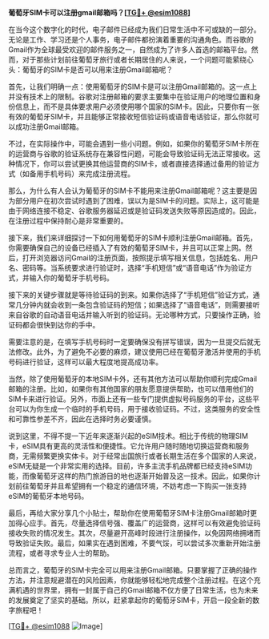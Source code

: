 **葡萄牙SIM卡可以注册gmail邮箱吗？[[TG💪+ @esim1088](https://t.me/s/esim1088)]**

在当今这个数字化的时代，电子邮件已经成为我们日常生活中不可或缺的一部分。无论是工作、学习还是个人事务，电子邮件都扮演着重要的沟通角色。而谷歌的Gmail作为全球最受欢迎的邮件服务之一，自然成为了许多人首选的邮箱平台。然而，对于那些计划前往葡萄牙旅行或者长期居住的人来说，一个问题可能萦绕心头：葡萄牙的SIM卡是否可以用来注册Gmail邮箱呢？

首先，让我们明确一点：使用葡萄牙的SIM卡是可以注册Gmail邮箱的。这一点上并没有技术上的限制。谷歌对注册邮箱的要求主要集中在验证用户的地理位置和身份信息上，而不是具体要求用户必须使用哪个国家的SIM卡。因此，只要你有一张有效的葡萄牙SIM卡，并且能够正常接收短信验证码或语音电话验证，那么你就可以成功注册Gmail邮箱。

不过，在实际操作中，可能会遇到一些小问题。例如，如果你的葡萄牙SIM卡所在的运营商与谷歌的验证系统存在兼容性问题，可能会导致验证码无法正常接收。这种情况下，你可以尝试更换其他运营商的SIM卡，或者直接选择通过备用的验证方式（如备用手机号码）来完成注册流程。

那么，为什么有人会认为葡萄牙的SIM卡不能用来注册Gmail邮箱呢？这主要是因为部分用户在初次尝试时遇到了困难，误以为是SIM卡的问题。实际上，这可能是由于网络连接不稳定、谷歌服务器延迟或是验证码发送失败等原因造成的。因此，在注册过程中保持耐心是非常重要的。

接下来，我们来详细探讨一下如何用葡萄牙的SIM卡顺利注册Gmail邮箱。首先，你需要确保自己的设备已经插入了有效的葡萄牙SIM卡，并且可以正常上网。然后，打开浏览器访问Gmail的注册页面，按照提示填写相关信息，包括姓名、用户名、密码等。当系统要求进行验证时，选择“手机短信”或“语音电话”作为验证方式，并输入你的葡萄牙手机号码。

接下来的关键步骤就是等待验证码的到来。如果你选择了“手机短信”验证方式，通常几分钟内就会收到一条包含验证码的短信；如果选择了“语音电话”，则需要接听来自谷歌的自动语音电话并输入听到的验证码。无论哪种方式，只要操作正确，验证码都会很快到达你的手中。

需要注意的是，在填写手机号码时一定要确保没有拼写错误，因为一旦提交后就无法修改。此外，为了避免不必要的麻烦，建议使用已经在葡萄牙激活并使用的手机号码进行验证，这样可以最大程度地提高成功率。

当然，除了使用葡萄牙的本地SIM卡外，还有其他方法可以帮助你顺利完成Gmail邮箱的注册。比如，如果你有其他国家的朋友愿意提供帮助，也可以借用他们的SIM卡来进行验证。另外，市面上还有一些专门提供虚拟号码服务的平台，这些平台可以为你生成一个临时的手机号码，用于接收验证码。不过，这类服务的安全性和可靠性参差不齐，因此在选择时务必要谨慎。

说到这里，不得不提一下近年来逐渐兴起的eSIM技术。相比于传统的物理SIM卡，eSIM具有更高的灵活性和便捷性。它允许用户随时随地切换运营商和服务商，无需频繁更换实体卡。对于经常出国旅行或者长期生活在多个国家的人来说，eSIM无疑是一个非常实用的选择。目前，许多主流手机品牌都已经支持eSIM功能，而像葡萄牙这样的热门旅游目的地也逐渐开始普及这一技术。因此，如果你计划前往葡萄牙并且希望拥有一个稳定的通信环境，不妨考虑一下购买一张支持eSIM的葡萄牙本地号码。

最后，再给大家分享几个小贴士，帮助你在使用葡萄牙SIM卡注册Gmail邮箱时更加得心应手。首先，尽量选择信号强、覆盖广的运营商，这样可以有效避免验证码接收失败的情况发生。其次，尽量避开高峰时段进行注册操作，以免因网络拥堵而导致验证失败。最后，如果实在遇到困难，不要气馁，可以尝试多次重新开始注册流程，或者寻求专业人士的帮助。

总而言之，葡萄牙的SIM卡完全可以用来注册Gmail邮箱。只要掌握了正确的操作方法，并注意规避潜在的风险因素，你就能够轻松地完成整个注册过程。在这个充满机遇的世界里，拥有一封属于自己的Gmail邮箱不仅方便了日常生活，也为未来的发展奠定了坚实的基础。所以，赶紧拿起你的葡萄牙SIM卡，开启一段全新的数字旅程吧！

[[TG💪+ @esim1088](https://t.me/s/esim1088) ![Image](https://i.postimg.cc/4NQfJmqS/Snipaste-2025-05-13-00-14-12.png)]